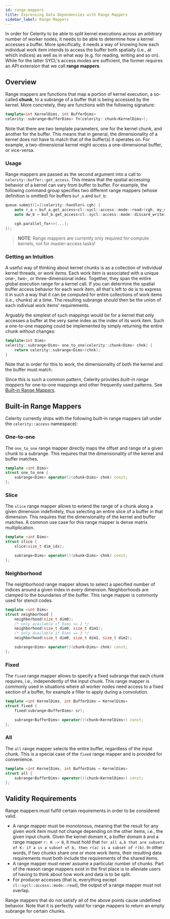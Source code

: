 ```yaml
---
id: range-mappers
title: Expressing Data Dependencies with Range Mappers
sidebar_label: Range Mappers
---
```


In order for Celerity to be able to split kernel executions across an
arbitrary number of worker nodes, it needs to be able to determine how a
kernel accesses a buffer. More specifically, it needs a way of knowing how
each individual work item intends to access the buffer both spatially (i.e.,
at which indices) as well as in what way (e.g. for reading, writing and so
on). While for the latter SYCL's access modes are sufficient, the former
requires an API extension that we call **range mappers**.

## Overview

Range mappers are functions that map a portion of kernel execution, a
so-called **chunk**, to a subrange of a buffer that is being accessed by the
kernel. More concretely, they are functions with the following signature:

```cpp
template<int KernelDims, int BufferDims>
celerity::subrange<BufferDims> fn(celerity::chunk<KernelDims>);
```

Note that there are two template parameters, one for the kernel chunk, and
another for the buffer. This means that in general, the dimensionality of a
kernel does not have to match that of the buffer(s) it operates on. For
example, a two-dimensional kernel might access a one-dimensional buffer, or
vice-versa.

### Usage

Range mappers are passed as the second argument into a call to
`celerity::buffer::get_access`. This means that the spatial accessing
behavior of a kernel can vary from buffer to buffer. For example, the
following command group specifies two different range mappers (whose
definition is omitted) for buffers `buf_a` and `buf_b`:

```cpp
queue.submit([=](celerity::handler& cgh) {
    auto r_a = buf_a.get_access<cl::sycl::access::mode::read>(cgh, my_mapper);
    auto dw_b = buf_b.get_access<cl::sycl::access::mode::discard_write>(cgh, other_mapper);

    cgh.parallel_for<>(...);
});
```

> **NOTE**: Range mappers are currently only required for compute kernels,
> not for master-access tasks!

### Getting an Intuition

A useful way of thinking about kernel chunks is as a collection of individual
kernel threads, or _work items_. Each work item is associated with a unique
one-, two-, or three-dimensional index. Together, they span the entire global
execution range for a kernel call. If you can determine the spatial buffer
access behavior for each work item, all that's left to do is to express it in
such a way that it can be computed for entire collections of work items (i.e.,
chunks) at a time. The resulting subrange should then be the union of each
indiviual work items' requirements.

Arguably the simplest of such mappings would be for a kernel that only
accesses a buffer at the very same index as the index of its work item. Such
a one-to-one mapping could be implemented by simply returning the entire
chunk without changes:

```cpp
template<int Dims>
celerity::subrange<Dims> one_to_one(celerity::chunk<Dims> chnk) {
    return celerity::subrange<Dims>(chnk);
}
```

Note that in order for this to work, the dimensionality of both the kernel
and the buffer must match.

Since this is such a common pattern, Celerity provides _built-in range
mappers_ for one-to-one mappings and other frequently used patterns. See
[Built-in Range Mappers](range-mappers.md#built-in-range-mappers).

## Built-in Range Mappers

Celerity currently ships with the following built-in range mappers (all under
the `celerity::access` namespace):

### One-to-one

The `one_to_one` range mapper directly maps the offset and range of a given
chunk to a subrange. This requires that the dimensionality of the kernel and
buffer matches.

```cpp
template <int Dims>
struct one_to_one {
    subrange<Dims> operator()(chunk<Dims> chnk) const;
};
```

### Slice

The `slice` range mapper allows to extend the range of a chunk along a given
dimension indefinitely, thus selecting an entire slice of a buffer in that
dimension. This requires that the dimensionality of the kernel and buffer
matches. A common use case for this range mapper is dense matrix
multiplication.

```cpp
template <int Dims>
struct slice {
    slice(size_t dim_idx);

    subrange<Dims> operator()(chunk<Dims> chnk) const;
};
```

### Neighborhood

The neighborhood range mapper allows to select a specified number of indices
around a given index in every dimension. Neighborhoods are clamped to the
boundaries of the buffer. This range mapper is commonly used for stencil
codes.

```cpp
template <int Dims>
struct neighborhood {
    neighborhood(size_t dim0);
    /* only available if Dims >= 2 */
    neighborhood(size_t dim0, size_t dim1);
    /* only available if Dims == 3 */
    neighborhood(size_t dim0, size_t dim1, size_t dim2);

    subrange<Dims> operator()(chunk<Dims> chnk) const;
};
```

### Fixed

The `fixed` range mapper allows to specify a fixed subrange that each chunk
requires, i.e., independently of the input chunk. This range mapper is
commonly used in situations where all worker nodes need access to a fixed
section of a buffer, for example a filter to apply during a convolution.

```cpp
template <int KernelDims, int BufferDims = KernelDims>
struct fixed {
    fixed(subrange<BufferDims> sr);

    subrange<BufferDims> operator()(chunk<KernelDims>) const;
};
```

### All

The `all` range mapper selects the entire buffer, regardless of the input
chunk. This is a special case of the `fixed` range mapper and is provided for
convenience.

```cpp
template <int KernelDims, int BufferDims = KernelDims>
struct all {
    subrange<BufferDims> operator()(chunk<KernelDims>) const;
};
```

## Validity Requirements

Range mappers must fulfill certain requirements in order to be considered
valid.

- A range mapper must be _monotonous_, meaning that the result for any given
  work item must not change depending on the other items, i.e., the given input
  chunk. Given the kernel domain `K`, a buffer domain `B` and a range mapper
  `r: K -> B`, it must hold that `for all a,b that are subsets of K: if a is a subset of b, then r(a) is a subset of r(b)`.
  In other words, if two chunks share one or more work items, their resulting
  data requirements must both include the requirements of the shared items.
- A range mapper must never assume a particular number of chunks. Part of the
  reason range mappers exist in the first place is to alleviate users of having
  to think about how work and data is to be split.
- For producer accesses (that is, everything except
  `cl::sycl::access::mode::read`), the output of a range mapper must not
  overlap.

Range mappers that do not satisfy all of the above points cause undefined
behavior. Note that it is perfectly valid for range mappers to return an
empty subrange for certain chunks.
